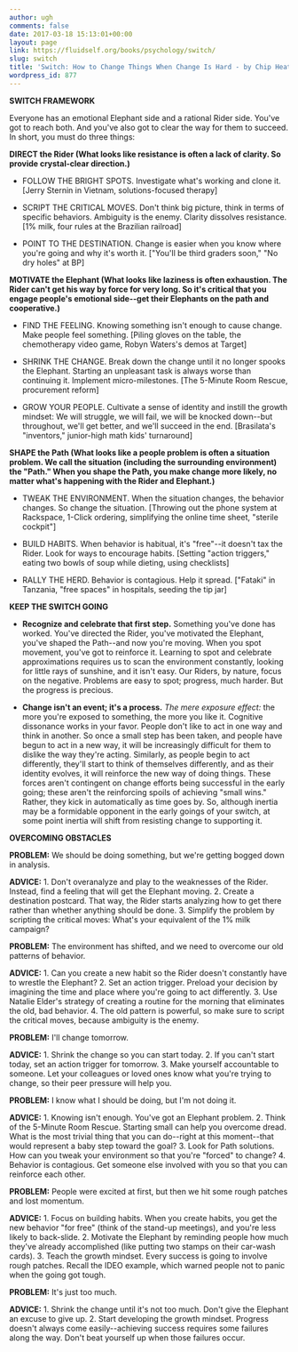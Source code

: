 ```yaml
---
author: ugh
comments: false
date: 2017-03-18 15:13:01+00:00
layout: page
link: https://fluidself.org/books/psychology/switch/
slug: switch
title: 'Switch: How to Change Things When Change Is Hard - by Chip Heath, Dan Heath'
wordpress_id: 877
---
```


**SWITCH FRAMEWORK**
 
Everyone has an emotional Elephant side and a rational Rider side. You've got to reach both. And you've also got to clear the way for them to succeed. In short, you must do three things:
 
**DIRECT the Rider (What looks like resistance is often a lack of clarity. So provide crystal-clear direction.)**



	
  * FOLLOW THE BRIGHT SPOTS. Investigate what's working and clone it. [Jerry Sternin in Vietnam, solutions-focused therapy]


	
  * SCRIPT THE CRITICAL MOVES. Don't think big picture, think in terms of specific behaviors. Ambiguity is the enemy. Clarity dissolves resistance. [1% milk, four rules at the Brazilian railroad]


	
  * POINT TO THE DESTINATION. Change is easier when you know where you're going and why it's worth it. ["You'll be third graders soon," "No dry holes" at BP]


 
**MOTIVATE the Elephant (What looks like laziness is often exhaustion. The Rider can't get his way by force for very long. So it's critical that you engage people's emotional side--get their Elephants on the path and cooperative.)**



	
  * FIND THE FEELING. Knowing something isn't enough to cause change. Make people feel something. [Piling gloves on the table, the chemotherapy video game, Robyn Waters's demos at Target]


	
  * SHRINK THE CHANGE. Break down the change until it no longer spooks the Elephant. Starting an unpleasant task is always worse than continuing it. Implement micro-milestones. [The 5-Minute Room Rescue, procurement reform]


	
  * GROW YOUR PEOPLE. Cultivate a sense of identity and instill the growth mindset: We will struggle, we will fail, we will be knocked down--but throughout, we'll get better, and we'll succeed in the end. [Brasilata's "inventors," junior-high math kids' turnaround]


 
**SHAPE the Path (What looks like a people problem is often a situation problem. We call the situation (including the surrounding environment) the "Path." When you shape the Path, you make change more likely, no matter what's happening with the Rider and Elephant.)**



	
  * TWEAK THE ENVIRONMENT. When the situation changes, the behavior changes. So change the situation. [Throwing out the phone system at Rackspace, 1-Click ordering, simplifying the online time sheet, "sterile cockpit"]


	
  * BUILD HABITS. When behavior is habitual, it's "free"--it doesn't tax the Rider. Look for ways to encourage habits. [Setting "action triggers," eating two bowls of soup while dieting, using checklists]


	
  * RALLY THE HERD. Behavior is contagious. Help it spread. ["Fataki" in Tanzania, "free spaces" in hospitals, seeding the tip jar]


 
**KEEP THE SWITCH GOING**



	
  * **Recognize and celebrate that first step.** Something you've done has worked. You've directed the Rider, you've motivated the Elephant, you've shaped the Path--and now you're moving. When you spot movement, you've got to reinforce it. Learning to spot and celebrate approximations requires us to scan the environment constantly, looking for little rays of sunshine, and it isn't easy. Our Riders, by nature, focus on the negative. Problems are easy to spot; progress, much harder. But the progress is precious.


	
  * **Change isn't an event; it's a process.** _The mere exposure effect:_ the more you're exposed to something, the more you like it. Cognitive dissonance works in your favor. People don't like to act in one way and think in another. So once a small step has been taken, and people have begun to act in a new way, it will be increasingly difficult for them to dislike the way they're acting. Similarly, as people begin to act differently, they'll start to think of themselves differently, and as their identity evolves, it will reinforce the new way of doing things. These forces aren't contingent on change efforts being successful in the early going; these aren't the reinforcing spoils of achieving "small wins." Rather, they kick in automatically as time goes by. So, although inertia may be a formidable opponent in the early goings of your switch, at some point inertia will shift from resisting change to supporting it.


 
**OVERCOMING OBSTACLES**

**PROBLEM:** We should be doing something, but we're getting bogged down in analysis.

**ADVICE:** 1. Don't overanalyze and play to the weaknesses of the Rider. Instead, find a feeling that will get the Elephant moving. 2. Create a destination postcard. That way, the Rider starts analyzing how to get there rather than whether anything should be done. 3. Simplify the problem by scripting the critical moves: What's your equivalent of the 1% milk campaign?
 
**PROBLEM:** The environment has shifted, and we need to overcome our old patterns of behavior.

**ADVICE:** 1. Can you create a new habit so the Rider doesn't constantly have to wrestle the Elephant? 2. Set an action trigger. Preload your decision by imagining the time and place where you're going to act differently. 3. Use Natalie Elder's strategy of creating a routine for the morning that eliminates the old, bad behavior. 4. The old pattern is powerful, so make sure to script the critical moves, because ambiguity is the enemy.
 
**PROBLEM:** I'll change tomorrow.

**ADVICE:** 1. Shrink the change so you can start today. 2. If you can't start today, set an action trigger for tomorrow. 3. Make yourself accountable to someone. Let your colleagues or loved ones know what you're trying to change, so their peer pressure will help you.
 
**PROBLEM:** I know what I should be doing, but I'm not doing it.

**ADVICE:** 1. Knowing isn't enough. You've got an Elephant problem. 2. Think of the 5-Minute Room Rescue. Starting small can help you overcome dread. What is the most trivial thing that you can do--right at this moment--that would represent a baby step toward the goal? 3. Look for Path solutions. How can you tweak your environment so that you're "forced" to change? 4. Behavior is contagious. Get someone else involved with you so that you can reinforce each other.
 
**PROBLEM:** People were excited at first, but then we hit some rough patches and lost momentum.

**ADVICE:** 1. Focus on building habits. When you create habits, you get the new behavior "for free" (think of the stand-up meetings), and you're less likely to back-slide. 2. Motivate the Elephant by reminding people how much they've already accomplished (like putting two stamps on their car-wash cards). 3. Teach the growth mindset. Every success is going to involve rough patches. Recall the IDEO example, which warned people not to panic when the going got tough.
 
**PROBLEM:** It's just too much.

**ADVICE:** 1. Shrink the change until it's not too much. Don't give the Elephant an excuse to give up. 2. Start developing the growth mindset. Progress doesn't always come easily--achieving success requires some failures along the way. Don't beat yourself up when those failures occur.
